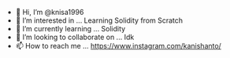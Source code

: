- 👋 Hi, I’m @knisa1996
- 👀 I’m interested in ... Learning Solidity from Scratch
- 🌱 I’m currently learning ... Solidity
- 💞️ I’m looking to collaborate on ... Idk
- 📫 How to reach me ... https://www.instagram.com/kanishanto/

<!---
knisa1996/knisa1996 is a ✨ special ✨ repository because its `README.md` (this file) appears on your GitHub profile.
You can click the Preview link to take a look at your changes.
--->
